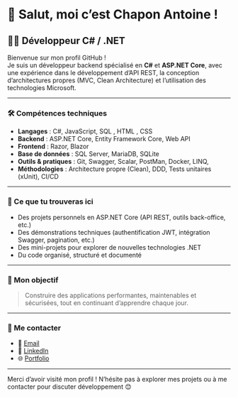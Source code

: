 # 👋 Salut, moi c’est Chapon Antoine !

## 👨‍💻 Développeur C# / .NET 

Bienvenue sur mon profil GitHub !  
Je suis un développeur backend spécialisé en **C#** et **ASP.NET Core**, avec une expérience dans le développement d’API REST, la conception d’architectures propres (MVC, Clean Architecture) et l’utilisation des technologies Microsoft.

---

### 🛠️ Compétences techniques

- **Langages** : C#, JavaScript, SQL , HTML , CSS 
- **Backend** : ASP.NET Core, Entity Framework Core, Web API
- **Frontend** : Razor, Blazor
- **Base de données** : SQL Server, MariaDB, SQLite
- **Outils & pratiques** : Git, Swagger, Scalar, PostMan, Docker, LINQ,
- **Méthodologies** : Architecture propre (Clean), DDD, Tests unitaires (xUnit), CI/CD

---

### 📌 Ce que tu trouveras ici

- Des projets personnels en ASP.NET Core (API REST, outils back-office, etc.)
- Des démonstrations techniques (authentification JWT, intégration Swagger, pagination, etc.)
- Des mini-projets pour explorer de nouvelles technologies .NET
- Du code organisé, structuré et documenté

---

### 🎯 Mon objectif

> Construire des applications performantes, maintenables et sécurisées, tout en continuant d’apprendre chaque jour.

---

### 🤝 Me contacter

- 📧 [Email](chaponantoinepro@gmail.com)
- 💼 [LinkedIn](www.linkedin.com/in/antoine-chapon)
- 🌐 [Portfolio]()

---


Merci d’avoir visité mon profil ! N’hésite pas à explorer mes projets ou à me contacter pour discuter développement 😊
